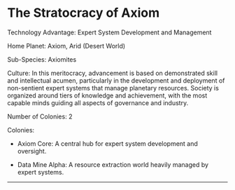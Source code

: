 # The Stratocracy of Axiom

Technology Advantage: Expert System Development and Management

Home Planet: Axiom, Arid (Desert World)

Sub-Species: Axiomites

Culture: In this meritocracy, advancement is based on demonstrated skill and intellectual acumen, particularly in the development and deployment of non-sentient expert systems that manage planetary resources. Society is organized around tiers of knowledge and achievement, with the most capable minds guiding all aspects of governance and industry.

Number of Colonies: 2

Colonies:

- Axiom Core: A central hub for expert system development and oversight.
    
- Data Mine Alpha: A resource extraction world heavily managed by expert systems.
    

---